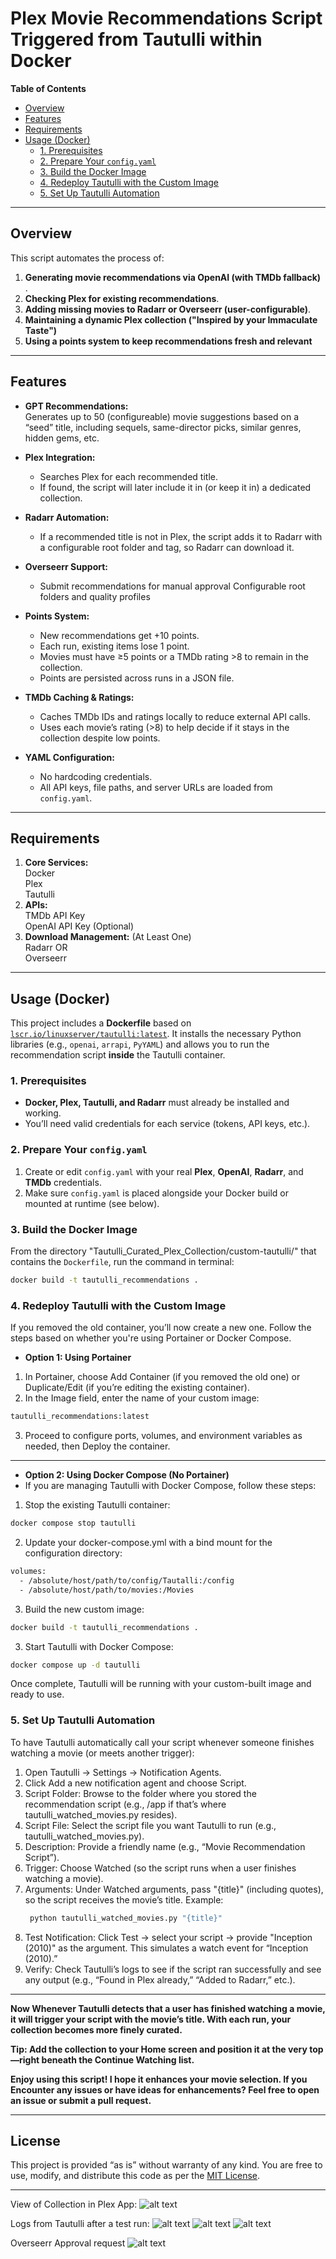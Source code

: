 # Plex Movie Recommendations Script Triggered from Tautulli within Docker

**Table of Contents**  
- [Overview](#overview)  
- [Features](#features)  
- [Requirements](#requirements)  
- [Usage (Docker)](#usage-docker)  
  - [1. Prerequisites](#1-prerequisites)  
  - [2. Prepare Your `config.yaml`](#2-prepare-your-configyaml)  
  - [3. Build the Docker Image](#3-build-the-docker-image)  
  - [4. Redeploy Tautulli with the Custom Image](#4-redeploy-tautulli-with-the-custom-image)  
  - [5. Set Up Tautulli Automation](#5-set-up-tautulli-automation)

---

## Overview

This script automates the process of:

1. **Generating movie recommendations via OpenAI (with TMDb fallback)** .
2. **Checking Plex for existing recommendations**.
3. **Adding missing movies to Radarr or Overseerr (user-configurable)**.
4. **Maintaining a dynamic Plex collection ("Inspired by your Immaculate Taste")**
5. **Using a points system to keep recommendations fresh and relevant**

---

## Features

- **GPT Recommendations:**  
  Generates up to 50 (configureable) movie suggestions based on a “seed” title, including sequels, same-director picks, similar genres, hidden gems, etc.

- **Plex Integration:**  
  - Searches Plex for each recommended title.  
  - If found, the script will later include it in (or keep it in) a dedicated collection.

- **Radarr Automation:**  
  - If a recommended title is not in Plex, the script adds it to Radarr with a configurable root folder and tag, so Radarr can download it.
 
- **Overseerr Support:**
  -  Submit recommendations for manual approval
Configurable root folders and quality profiles

- **Points System:**  
  - New recommendations get +10 points.  
  - Each run, existing items lose 1 point.  
  - Movies must have ≥5 points or a TMDb rating >8 to remain in the collection.  
  - Points are persisted across runs in a JSON file.

- **TMDb Caching & Ratings:**  
  - Caches TMDb IDs and ratings locally to reduce external API calls.  
  - Uses each movie’s rating (>8) to help decide if it stays in the collection despite low points.

- **YAML Configuration:**  
  - No hardcoding credentials.  
  - All API keys, file paths, and server URLs are loaded from `config.yaml`.

---

## Requirements

1. **Core Services:** <br/>
Docker <br/>
Plex <br/>
Tautulli <br/>
3. **APIs:** <br/>
     TMDb API Key <br/>
     OpenAI API Key (Optional) <br/>
4. **Download Management:** (At Least One) <br/>
     Radarr OR <br/>
     Overseerr

---

## Usage (Docker)

This project includes a **Dockerfile** based on
[`lscr.io/linuxserver/tautulli:latest`](https://hub.docker.com/r/lscr.io/linuxserver/tautulli).
It installs the necessary Python libraries (e.g., `openai`, `arrapi`, `PyYAML`) and allows
you to run the recommendation script **inside** the Tautulli container.

### 1. Prerequisites

- **Docker, Plex, Tautulli, and Radarr** must already be installed and working.
- You’ll need valid credentials for each service (tokens, API keys, etc.).

### 2. Prepare Your `config.yaml`

1. Create or edit `config.yaml` with your real **Plex**, **OpenAI**, **Radarr**, and **TMDb** credentials.  
2. Make sure `config.yaml` is placed alongside your Docker build or mounted at runtime (see below).

### 3. Build the Docker Image

From the directory "Tautulli_Curated_Plex_Collection/custom-tautulli/" that contains the `Dockerfile`, run the command in terminal: 
```bash
docker build -t tautulli_recommendations .
```
### 4. Redeploy Tautulli with the Custom Image
If you removed the old container, you’ll now create a new one.
Follow the steps based on whether you're using Portainer or Docker Compose.

- **Option 1: Using Portainer**
  
1. In Portainer, choose Add Container (if you removed the old one) or Duplicate/Edit (if you’re editing the existing container).
2. In the Image field, enter the name of your custom image:
```bash
tautulli_recommendations:latest
```
3. Proceed to configure ports, volumes, and environment variables as needed, then Deploy the container.

---

- **Option 2: Using Docker Compose (No Portainer)**
- If you are managing Tautulli with Docker Compose, follow these steps:

1. Stop the existing Tautulli container:
```bash
docker compose stop tautulli
```

2. Update your docker-compose.yml with a bind mount for the configuration directory: <br/>

```bash
volumes:
  - /absolute/host/path/to/config/Tautalli:/config
  - /absolute/host/path/to/movies:/Movies
```

3. Build the new custom image:
```bash
docker build -t tautulli_recommendations .
```

3. Start Tautulli with Docker Compose:
```bash
docker compose up -d tautulli
```

Once complete, Tautulli will be running with your custom-built image and ready to use.




### 5. Set Up Tautulli Automation
To have Tautulli automatically call your script whenever someone finishes watching a movie (or meets another trigger):

1. Open Tautulli → Settings → Notification Agents.
2. Click Add a new notification agent and choose Script.
3. Script Folder: Browse to the folder where you stored the recommendation script (e.g., /app if that’s where tautulli_watched_movies.py resides).
4. Script File: Select the script file you want Tautulli to run (e.g., tautulli_watched_movies.py).
5. Description: Provide a friendly name (e.g., “Movie Recommendation Script”).
6. Trigger: Choose Watched (so the script runs when a user finishes watching a movie).
7. Arguments: Under Watched arguments, pass "{title}" (including quotes), so the script receives the movie’s title.
   Example:
   ```bash
    python tautulli_watched_movies.py "{title}"
9. Test Notification:
   Click Test → select your script → provide "Inception (2010)" as the argument.
   This simulates a watch event for “Inception (2010).”
10. Verify:
    Check Tautulli’s logs to see if the script ran successfully and see any output (e.g., “Found in Plex already,” “Added to Radarr,” etc.).


---


**Now Whenever Tautulli detects that a user has finished watching a movie, it will trigger your script with the movie’s title. With each run, your collection becomes more finely curated.**

**Tip: Add the collection to your Home screen and position it at the very top—right beneath the Continue Watching list.**

**Enjoy using this script! I hope it enhances your movie selection. If you Encounter any issues or have ideas for enhancements? Feel free to open an issue or submit a pull request.**


---


## License

This project is provided “as is” without warranty of any kind. You are free to use, modify, and distribute this code as per the [MIT License](https://opensource.org/licenses/MIT).

---
View of Collection in Plex App:
![alt text](https://github.com/ohmzi/Tautulli_Curated_Plex_Collection/blob/main/sample_run_pictures/plex_mobile_app_screenshot.jpg?raw=false)

Logs from Tautulli after a test run:
![alt text](https://github.com/ohmzi/Tautulli_Curated_Plex_Collection/blob/main/sample_run_pictures/tautulli_log_screenshot_1.jpg?raw=false)
![alt text](https://github.com/ohmzi/Tautulli_Curated_Plex_Collection/blob/main/sample_run_pictures/tautulli_log_screenshot_2.jpg?raw=false)
![alt text](https://github.com/ohmzi/Tautulli_Curated_Plex_Collection/blob/main/sample_run_pictures/tautulli_log_screenshot_3.jpg?raw=false)

Overseerr Approval request
![alt text](https://github.com/ohmzi/Tautulli_Curated_Plex_Collection/blob/main/sample_run_pictures/Overseerr_approval_request.png?raw=false)

